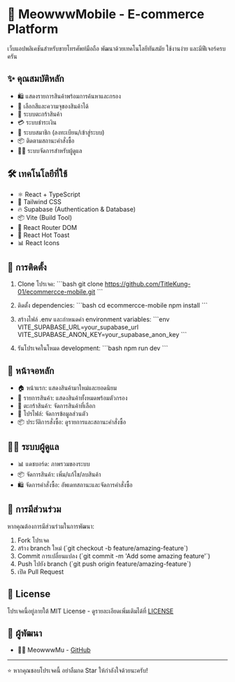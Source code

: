 # 📱 MeowwwMobile - E-commerce Platform

เว็บแอปพลิเคชันสำหรับขายโทรศัพท์มือถือ พัฒนาด้วยเทคโนโลยีทันสมัย ใช้งานง่าย และมีฟีเจอร์ครบครัน

## ✨ คุณสมบัติหลัก

- 🛍️ แสดงรายการสินค้าพร้อมการค้นหาและกรอง
- 🎨 เลือกสีและความจุของสินค้าได้
- 🛒 ระบบตะกร้าสินค้า
- 💳 ระบบชำระเงิน
- 👤 ระบบสมาชิก (ลงทะเบียน/เข้าสู่ระบบ)
- 📦 ติดตามสถานะคำสั่งซื้อ
- 👨‍💼 ระบบจัดการสำหรับผู้ดูแล

## 🛠️ เทคโนโลยีที่ใช้

- ⚛️ React + TypeScript
- 🎨 Tailwind CSS
- 🔥 Supabase (Authentication & Database)
- 📦 Vite (Build Tool)
- 🎯 React Router DOM
- 🍞 React Hot Toast
- 📊 React Icons

## 🚀 การติดตั้ง

1. Clone โปรเจค:
   \`\`\`bash
   git clone https://github.com/TitleKung-01/ecommercce-mobile.git
   \`\`\`

2. ติดตั้ง dependencies:
   \`\`\`bash
   cd ecommercce-mobile
   npm install
   \`\`\`

3. สร้างไฟล์ .env และกำหนดค่า environment variables:
   \`\`\`env
   VITE_SUPABASE_URL=your_supabase_url
   VITE_SUPABASE_ANON_KEY=your_supabase_anon_key
   \`\`\`

4. รันโปรเจคในโหมด development:
   \`\`\`bash
   npm run dev
   \`\`\`

## 📱 หน้าจอหลัก

- 🏠 หน้าแรก: แสดงสินค้ามาใหม่และยอดนิยม
- 📱 รายการสินค้า: แสดงสินค้าทั้งหมดพร้อมตัวกรอง
- 🛒 ตะกร้าสินค้า: จัดการสินค้าที่เลือก
- 👤 โปรไฟล์: จัดการข้อมูลส่วนตัว
- 📦 ประวัติการสั่งซื้อ: ดูรายการและสถานะคำสั่งซื้อ

## 👨‍💼 ระบบผู้ดูแล

- 📊 แดชบอร์ด: ภาพรวมของระบบ
- 📦 จัดการสินค้า: เพิ่ม/แก้ไข/ลบสินค้า
- 🛍️ จัดการคำสั่งซื้อ: อัพเดทสถานะและจัดการคำสั่งซื้อ

## 🤝 การมีส่วนร่วม

หากคุณต้องการมีส่วนร่วมในการพัฒนา:

1. Fork โปรเจค
2. สร้าง branch ใหม่ (\`git checkout -b feature/amazing-feature\`)
3. Commit การเปลี่ยนแปลง (\`git commit -m 'Add some amazing feature'\`)
4. Push ไปยัง branch (\`git push origin feature/amazing-feature\`)
5. เปิด Pull Request

## 📝 License

โปรเจคนี้อยู่ภายใต้ MIT License - ดูรายละเอียดเพิ่มเติมได้ที่ [LICENSE](LICENSE)

## 👥 ผู้พัฒนา

- 👨‍💻 MeowwwMu - [GitHub](https://github.com/TitleKung-01)

---

⭐️ หากคุณชอบโปรเจคนี้ อย่าลืมกด Star ให้กำลังใจด้วยนะครับ!
